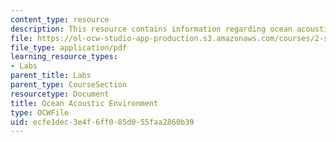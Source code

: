 ```yaml
---
content_type: resource
description: This resource contains information regarding ocean acoustic environment.
file: https://ol-ocw-studio-app-production.s3.amazonaws.com/courses/2-s998-marine-autonomy-sensing-and-communications-spring-2012/ecfe1dec3e4f6ff085d055faa2860b39_MIT2_S998S12_Lab05.pdf
file_type: application/pdf
learning_resource_types:
- Labs
parent_title: Labs
parent_type: CourseSection
resourcetype: Document
title: Ocean Acoustic Environment
type: OCWFile
uid: ecfe1dec-3e4f-6ff0-85d0-55faa2860b39
---
```

